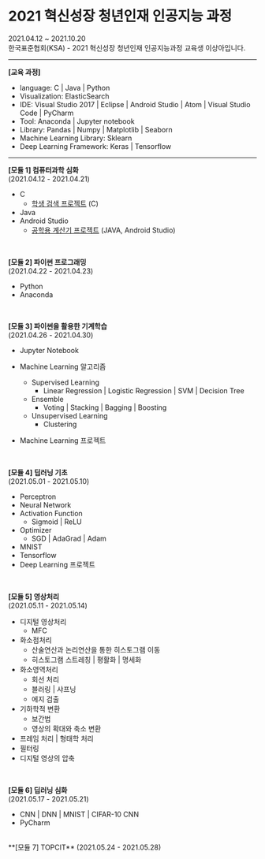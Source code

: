 # 2021 혁신성장 청년인재 인공지능 과정

2021.04.12 ~ 2021.10.20  
한국표준협회(KSA) - 2021 혁신성장 청년인재 인공지능과정 교육생 이상아입니다.

---

**[교육 과정]**

- language: C | Java | Python
- Visualization: ElasticSearch 
- IDE: Visual Studio 2017 | Eclipse | Android Studio |  Atom  | Visual Studio Code | PyCharm
- Tool:  Anaconda | Jupyter notebook
- Library: Pandas | Numpy | Matplotlib | Seaborn
- Machine Learning Library: Sklearn
- Deep Learning Framework: Keras | Tensorflow


---

**[모듈 1] 컴퓨터과학 심화**  
(2021.04.12 - 2021.04.21)

- C
  - [학생 검색 프로젝트](https://github.com/sanga327/C_Project) (C)
- Java
- Android Studio
  - [공학용 계산기 프로젝트](https://github.com/sanga327/Java_Project) (JAVA, Android Studio)   
<br>


**[모듈 2] 파이썬 프로그래밍**  
(2021.04.22 - 2021.04.23)

- Python
- Anaconda
<br>


**[모듈 3] 파이썬을 활용한 기계학습**  
(2021.04.26 - 2021.04.30)

- Jupyter Notebook
- Machine Learning 알고리즘

  - Supervised Learning
    - Linear Regression | Logistic Regression | SVM | Decision Tree
  - Ensemble
    - Voting | Stacking | Bagging | Boosting
  - Unsupervised Learning
    - Clustering
- Machine Learning 프로젝트
<br>


**[모듈 4] 딥러닝 기초**  
(2021.05.01 - 2021.05.10)

- Perceptron
- Neural Network
- Activation Function
  - Sigmoid | ReLU
- Optimizer
  - SGD | AdaGrad | Adam
- MNIST
- Tensorflow
- Deep Learning 프로젝트

<br>


**[모듈 5] 영상처리**  
(2021.05.11 - 2021.05.14)

- 디지털 영상처리
  - MFC 
- 화소점처리
  - 산술연산과 논리연산을 통한 히스토그램 이동
  - 히스토그램 스트레칭 | 평활화 | 명세화
- 화소영역처리
  - 회선 처리
  - 블러링 | 샤프닝
  - 에지 검출
- 기하학적 변환
  - 보간법
  - 영상의 확대와 축소 변환
- 프레임 처리 | 형태학 처리
- 필터링
- 디지털 영상의 압축

<br>


**[모듈 6] 딥러닝 심화**  
(2021.05.17 - 2021.05.21)
- CNN | DNN | MNIST | CIFAR-10 CNN
- PyCharm

<br>
**[모듈 7] TOPCIT**  
(2021.05.24 - 2021.05.28)



